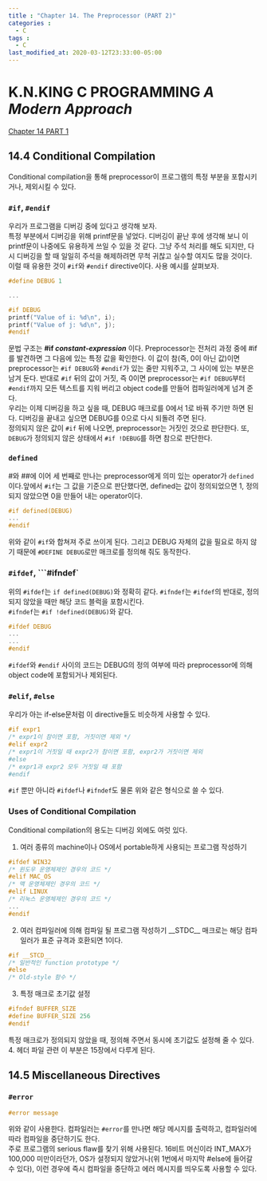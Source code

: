 ```yaml
---
title : "Chapter 14. The Preprocessor (PART 2)"
categories : 
  - C
tags :
  - C
last_modified_at: 2020-03-12T23:33:00-05:00
---
```

# K.N.KING C PROGRAMMING *A Modern Approach*
[Chapter 14 PART 1] <br />
## 14.4 Conditional Compilation

Conditional compilation을 통해 preprocessor이 프로그램의 특정 부분을 포함시키거나, 제외시킬 수 있다.<br />

### ```#if```, ```#endif```
우리가 프로그램을 디버깅 중에 있다고 생각해 보자. <br />
특정 부분에서 디버깅을 위해 printf문을 넣었다. 디버깅이 끝난 후에 생각해 보니 이 printf문이 나중에도 유용하게 쓰일 수 있을 것 같다.
그냥 주석 처리를 해도 되지만, 다시 디버깅을 할 때 일일히 주석을 해제하려면 무척 귀찮고 실수할 여지도 많을 것이다.<br />
이럴 때 유용한 것이 `#if`와 `#endif` directive이다. 사용 예시를 살펴보자.
```c
#define DEBUG 1

...

#if DEBUG
printf("Value of i: %d\n", i);
printf("Value of j: %d\n", j);
#endif
```
문법 구조는 **\#if _constant-expression_** 이다. Preprocessor는 전처리 과정 중에 #if를 발견하면 그 다음에 있는 특정 값을 확인한다. 이 값이 참(즉, 0이 아닌 값)이면
preprocessor는 `#if DEBUG`와 `#endif`가 있는 줄만 지워주고, 그 사이에 있는 부분은 남겨 둔다. 반대로 `#if` 뒤의 값이 거짓, 즉 0이면 preprocessor는 `#if DEBUG`부터
`#endif`까지 모든 텍스트를 지워 버리고 object code를 만들어 컴파일러에게 넘겨 준다.<br />
우리는 이제 디버깅을 하고 싶을 때, DEBUG 매크로를 0에서 1로 바꿔 주기만 하면 된다. 디버깅을 끝내고 싶으면 DEBUG를 0으로 다시 되돌려 주면 된다.<br />
정의되지 않은 값이 `#if` 뒤에 나오면, preprocessor는 거짓인 것으로 판단한다. 또, `DEBUG`가 정의되지 않은 상태에서 `#if !DEBUG`를 하면 참으로 판단한다.<br />

### ```defined```
\#와 \##에 이어 세 번째로 만나는 preprocessor에게 의미 있는 operator가 `defined`이다.앞에서 `#if`는 그 값을 기준으로 판단했다면, 
defined는 값이 정의되었으면 1, 정의되지 않았으면 0을 만들어 내는 operator이다.<br />
```c
#if defined(DEBUG)
...
#endif
```
위와 같이 `#if`와 합쳐져 주로 쓰이게 된다. 그리고 DEBUG 자체의 값을 필요로 하지 않기 때문에 `#DEFINE DEBUG`로만 매크로를 정의해 줘도 동작한다.<br />
### ```#ifdef```, ```#ifndef`
위의 `#ifdef`는 `if defined(DEBUG)`와 정확히 같다. `#ifndef`는 `#ifdef`의 반대로, 정의되지 않았을 때만 해당 코드 블럭을 포함시킨다.<br />
`#ifndef`는 `#if !defined(DEBUG)`와 같다.
```c
#ifdef DEBUG
...
...
#endif
```
`#ifdef`와 `#endif` 사이의 코드는 DEBUG의 정의 여부에 따라 preprocessor에 의해 object code에 포함되거나 제외된다.
### ```#elif```, ```#else```
우리가 아는 if-else문처럼 이 directive들도 비슷하게 사용할 수 있다.<br />
```c
#if expr1
/* expr1이 참이면 포함, 거짓이면 제외 */
#elif expr2
/* expr1이 거짓일 때 expr2가 참이면 포함, expr2가 거짓이면 제외
#else
/* expr1과 expr2 모두 거짓일 때 포함
#endif
```
`#if` 뿐만 아니라 `#ifdef`나 `#ifndef`도 물론 위와 같은 형식으로 쓸 수 있다.

### Uses of Conditional Compilation
Conditional compilation의 용도는 디버깅 외에도 여럿 있다.
1. 여러 종류의 machine이나 OS에서 portable하게 사용되는 프로그램 작성하기
```c
#ifdef WIN32
/* 윈도우 운영체제인 경우의 코드 */
#elif MAC_OS
/* 맥 운영체제인 경우의 코드 */
#elif LINUX
/* 리눅스 운영체제인 경우의 코드 */
...
#endif
```
2. 여러 컴파일러에 의해 컴파일 될 프로그램 작성하기
\_\_STDC__ 매크로는 해당 컴파일러가 표준 규격과 호환되면 1이다.
```c
#if __STCD__
/* 일반적인 function prototype */
#else
/* Old-style 함수 */
```
3. 특정 매크로 초기값 설정
```c
#ifndef BUFFER_SIZE
#define BUFFER_SIZE 256
#endif
```
특정 매크로가 정의되지 않았을 때, 정의해 주면서 동시에 초기값도 설정해 줄 수 있다.
4. 헤더 파일 관련
이 부분은 15장에서 다루게 된다.
## 14.5 Miscellaneous Directives


### ```#error```
```c
#error message
```
위와 같이 사용한다. 컴파일러는 `#error`를 만나면 해당 메시지를 출력하고, 컴파일러에 따라 컴파일을 중단하기도 한다.<br />
주로 프로그램의 serious flaw를 찾기 위해 사용된다. 16비트 머신이라 INT_MAX가 100,000 미만이라던가, OS가 설정되지 않았거나(위 1번에서 마지막 #else에 들어갈 수 있다), 이런 경우에
즉시 컴파일을 중단하고 에러 메시지를 띄우도록 사용할 수 있다.<br />















[Chapter 14 PART 1]: https://github.com/JuTaK97/JuTaK97.github.io/blob/master/_posts/2022-03-10-C-14.md
